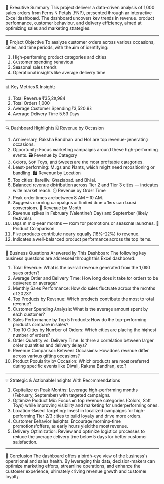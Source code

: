 🧾 Executive Summary
This project delivers a data-driven analysis of 1,000 sales orders from Ferns N Petals (FNP), presented through an interactive Excel dashboard. The dashboard uncovers key trends in revenue, product performance, customer behaviour, and delivery efficiency, aimed at optimizing sales and marketing strategies.
________________________________________
🎯 Project Objective
To analyze customer orders across various occasions, cities, and time periods, with the aim of identifying:
1) High-performing product categories and cities
2) Customer spending behaviour
3) Seasonal sales trends
4) Operational insights like average delivery time
________________________________________
📊 Key Metrics & Insights
1) Total Revenue      	           ₹35,20,984
2) Total Orders	                    1,000
3) Average Customer Spending	     ₹3,520.98
4) Average Delivery Time	         5.53 Days
________________________________________
🔍 Dashboard Highlights
🗓 Revenue by Occasion
1) Anniversary, Raksha Bandhan, and Holi are top revenue-generating occasions.
2) Opportunity: Focus marketing campaigns around these high-performing events.
🗃️ Revenue by Category
1) Colors, Soft Toys, and Sweets are the most profitable categories.
2) Least-performing: Mugs and Plants, which might need repositioning or bundling.
🏙 Revenue by Location
1) Top cities: Bareilly, Ghaziabad, and Bhilai.
2) Balanced revenue distribution across Tier 2 and Tier 3 cities — indicates wide market reach.
🕓 Revenue by Order Time
1) Peak order times are between 8 AM – 10 AM.
2) Suggests morning campaigns or limited time offers can boost conversions.
📅 Revenue by Month
1) Revenue spikes in February (Valentine’s Day) and September (likely festivals).
2) Dips in mid-year months — room for promotions or seasonal launches.
🔄 Product Comparison
1) Five products contribute nearly equally (18%–22%) to revenue.
2) Indicates a well-balanced product performance across the top items.
________________________________________

🧠 Business Questions Answered by This Dashboard
The following key business questions are addressed through this Excel dashboard:
1.	Total Revenue: What is the overall revenue generated from the 1,000 sales orders?
2.	Average Order and Delivery Time: How long does it take for orders to be delivered on average?
3.	Monthly Sales Performance: How do sales fluctuate across the months of 2023?
4.	Top Products by Revenue: Which products contribute the most to total revenue?
5.	Customer Spending Analysis: What is the average amount spent by each customer?
6.	Sales Performance by Top 5 Products: How do the top-performing products compare in sales?
7.	Top 10 Cities by Number of Orders: Which cities are placing the highest number of orders?
8.	Order Quantity vs. Delivery Time: Is there a correlation between larger order quantities and delivery delays?
9.	Revenue Comparison Between Occasions: How does revenue differ across various gifting occasions?
10.	Product Popularity by Occasion: Which products are most preferred during specific events like Diwali, Raksha Bandhan, etc.?
________________________________________
💡 Strategic & Actionable Insights With Recommendations 
1.	Capitalize on Peak Months: Leverage high-performing months (February, September) with targeted campaigns.
2.	Optimize Product Mix: Focus on top revenue categories (Colors, Soft Toys) while improving visibility and marketing for underperforming ones.
3.	Location-Based Targeting: Invest in localized campaigns for high-performing Tier 2/3 cities to build loyalty and drive more orders.
4.	Customer Behavior Insights: Encourage morning-time promotions/offers, as early hours yield the most revenue.
5.	Delivery Optimization: Review and optimize logistics processes to reduce the average delivery time below 5 days for better customer satisfaction.
________________________________________
📌 Conclusion
The dashboard offers a bird’s-eye view of the business's operational and sales health. By leveraging this data, decision-makers can optimize marketing efforts, streamline operations, and enhance the customer experience, ultimately driving revenue growth and customer loyalty.

